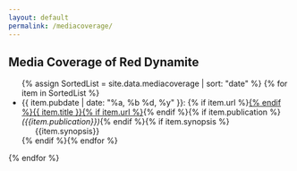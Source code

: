 ```yaml
---
layout: default
permalink: /mediacoverage/
---
```


## Media Coverage of Red Dynamite

<ul>
{% assign SortedList = site.data.mediacoverage | sort: "date" %}
{% for item in SortedList %}<li>{{ item.pubdate | date: "%a, %b %d, %y" }}: {% if item.url %}<a href="{{ item.url }}" target="_blank">{% endif %}{{ item.title }}{% if item.url %}</a>{% endif %}{% if item.publication %}<em>({{item.publication}})</em>{% endif %}{% if item.synopsis %}<ul>{{item.synopsis}}</ul>{% endif %}{% endfor %}
</ul>
{% endfor %}


